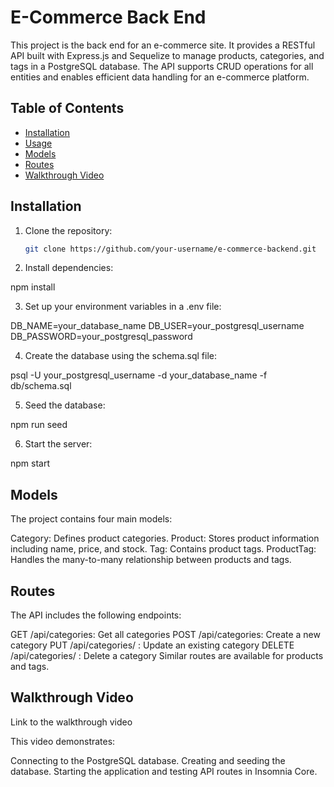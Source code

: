 # E-Commerce Back End

This project is the back end for an e-commerce site. It provides a RESTful API built with Express.js and Sequelize to manage products, categories, and tags in a PostgreSQL database. The API supports CRUD operations for all entities and enables efficient data handling for an e-commerce platform.

## Table of Contents
- [Installation](#installation)
- [Usage](#usage)
- [Models](#models)
- [Routes](#routes)
- [Walkthrough Video](#walkthrough-video)

## Installation
1. Clone the repository:
   ```bash
   git clone https://github.com/your-username/e-commerce-backend.git

2. Install dependencies:

npm install

3. Set up your environment variables in a .env file:

DB_NAME=your_database_name
DB_USER=your_postgresql_username
DB_PASSWORD=your_postgresql_password

4. Create the database using the schema.sql file:

psql -U your_postgresql_username -d your_database_name -f db/schema.sql

5. Seed the database:

npm run seed
 
6. Start the server:

npm start

## Models
The project contains four main models:

Category: Defines product categories.
Product: Stores product information including name, price, and stock.
Tag: Contains product tags.
ProductTag: Handles the many-to-many relationship between products and tags.

## Routes
The API includes the following endpoints:

GET /api/categories: Get all categories
POST /api/categories: Create a new category
PUT /api/categories/
: Update an existing category
DELETE /api/categories/
: Delete a category
Similar routes are available for products and tags.

## Walkthrough Video
Link to the walkthrough video

This video demonstrates:

Connecting to the PostgreSQL database.
Creating and seeding the database.
Starting the application and testing API routes in Insomnia Core.


